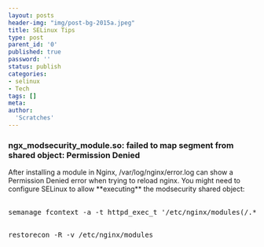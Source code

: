 ```yaml
---
layout: posts
header-img: "img/post-bg-2015a.jpeg"
title: SELinux Tips
type: post
parent_id: '0'
published: true
password: ''
status: publish
categories:
- selinux
- Tech
tags: []
meta:
author:
  'Scratches'
---
```

### ngx_modsecurity_module.so: failed to map segment from shared object: Permission Denied
<figcaption> After installing a module in Nginx, /var/log/nginx/error.log can show a Permission Denied error when trying to reload nginx. You might need to configure SELinux to allow **executing** the modsecurity shared object: </figcaption>
<br>
<pre>
semanage fcontext -a -t httpd_exec_t '/etc/nginx/modules(/.*)?'

restorecon -R -v /etc/nginx/modules
</pre>
